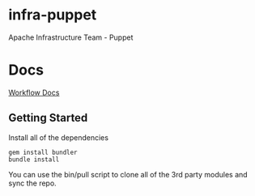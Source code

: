 infra-puppet
============

Apache Infrastructure Team - Puppet

# Docs

[Workflow Docs](https://cwiki.apache.org/confluence/display/INFRA/Git+workflow+for+infrastructure-puppet+repo)


## Getting Started
Install all of the dependencies

    gem install bundler
    bundle install

You can use the bin/pull script to clone all of the 3rd party modules and sync the repo.
